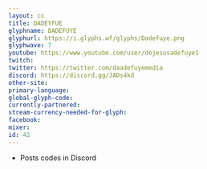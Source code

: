 ```yaml
---
layout: cc
title: DADEYFUE
glyphname: DADEFUYE
glyphurl: https://i.glyphs.wf/glyphs/Dadefuye.png
glyphwave: 7
youtube: https://www.youtube.com/user/dejesusadefuye1
twitch: 
twitter: https://twitter.com/daadefuyemedia
discord: https://discord.gg/JADs4kd
other-site: 
primary-language: 
global-glyph-code: 
currently-partnered: 
stream-currency-needed-for-glyph: 
facebook: 
mixer: 
id: 42
---
```

* Posts codes in Discord
